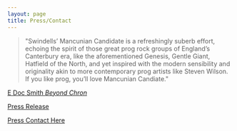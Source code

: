 ```yaml
---
layout: page
title: Press/Contact
---
```


 > "Swindells’ Mancunian Candidate is a refreshingly suberb effort, echoing the spirit of those great prog rock groups of England’s Canterbury era, like the aforementioned Genesis, Gentle Giant, Hatfield of the North, and yet inspired with the modern sensibility and originality akin to more contemporary prog artists like Steven Wilson. If you like prog, you’ll love Mancunian Candiate."

[E Doc Smith  *Beyond Chron*](http://www.beyondchron.org/matt-swindells-mancunian-candidate/)

[Press Release](img/press-release.pdf)

[Press Contact Here](mailto:contact@mancuniancandidatemusic.com) 
